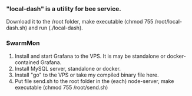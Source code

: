 ### "local-dash" is a utility for bee service. 
Download it to the /root folder, make executable (chmod 755 /root/local-dash.sh) and run (./local-dash).


### SwarmMon
1. Install and start Grafana to the VPS. It is may be standalone or docker-contained Grafana.
2. Install MySQL server, standalone or docker.
3. Install "go" to the VPS or take my compiled binary file here.
4. Put file send.sh to the root folder in the (each) node-server, make executable (chmod 755 /root/send.sh)
